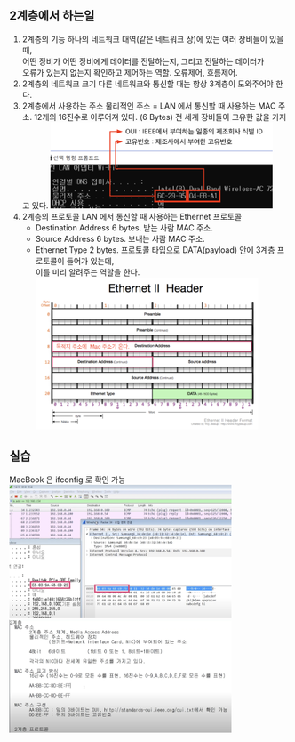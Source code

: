 ## 2계층에서 하는일

1. 2계층의 기능
   하나의 네트워크 대역(같은 네트워크 상)에 있는 여러 장비들이 있을 때,  
   어떤 장비가 어떤 장비에게 데이터를 전달하는지, 그리고 전달하는 데이터가  
   오류가 있는지 없는지 확인하고 제어하는 역할. 오류제어, 흐름제어.
2. 2계층의 네트워크 크기
   다른 네트워크와 통신할 때는 항상 3계층이 도와주어야 한다.
   <br>
3. 2계층에서 사용하는 주소
   물리적인 주소 = LAN 에서 통신할 때 사용하는 MAC 주소. 12개의 16진수로 이루어져 있다. (6 Bytes)
   전 세계 장비들이 고유한 값을 가지고 있다.
   <img src="./physicalAddress.png" width="400" />
4. 2계층의 프로토콜
   LAN 에서 통신할 때 사용하는 Ethernet 프로토콜
   - Destination Address 6 bytes. 받는 사람 MAC 주소.
   - Source Address 6 bytes. 보내는 사람 MAC 주소.
   - Ethernet Type 2 bytes. 프로토콜 타입으로 DATA(payload) 안에 3계층 프로토콜이 들어가 있는데,  
     이를 미리 알려주는 역할을 한다.
     <img src="./macAddress.png" width="400" />

## 실습

MacBook 은 ifconfig 로 확인 가능
<img src="./practice.png" width="400" />
<img src="./practice2.png" width="400" />
